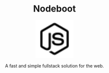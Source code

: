 <h1 align="center">
  Nodeboot
</h1>

<p align="center">
  <!-- markdownlint-disable-next-line MD013 -->
  <img alt="nodeboot-template-logo" src="https://github.com/nodeboot-projects/nodeboot-assets/blob/main/nodejs.svg" width="120px" height="120px"/>
</p>

<p align="center">
  A fast and simple fullstack solution for the web.
<p>
